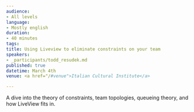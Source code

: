 ```yaml
---
audience:
- All levels
language:
- Mostly english
duration:
- 40 minutes
tags:
title: Using Liveview to eliminate constraints on your team
speakers:
- _participants/todd_resudek.md
published: true
datetime: March 4th
venue: <a href="/#venue">Italian Cultural Institute</a>

---
```


A dive into the theory of constraints, team topologies, queueing theory, and how LiveView fits in.

